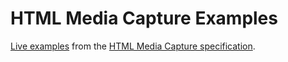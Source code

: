 HTML Media Capture Examples
==================

[Live examples](http://anssiko.github.io/html-media-capture/) from the [HTML Media Capture specification](http://dev.w3.org/2009/dap/camera/).